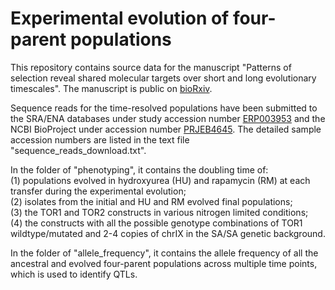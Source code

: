# Experimental evolution of four-parent populations

This repository contains source data for the manuscript "Patterns of selection reveal shared molecular targets over short and long evolutionary timescales". The manuscript is public on [bioRxiv](https://www.biorxiv.org/content/early/2017/12/06/229419).

Sequence reads for the time-resolved populations have been submitted to the SRA/ENA databases under study accession number [ERP003953](https://www.ebi.ac.uk/ena/data/view/PRJEB4645) and the NCBI BioProject under accession number [PRJEB4645](https://www.ncbi.nlm.nih.gov/bioproject/?term=PRJEB4645). The detailed sample accession numbers are listed in the text file "sequence_reads_download.txt".

In the folder of "phenotyping", it contains the doubling time of:  
(1) populations evolved in hydroxyurea (HU) and rapamycin (RM) at each transfer during the experimental evolution;  
(2) isolates from the initial and HU and RM evolved final populations;  
(3) the TOR1 and TOR2 constructs in various nitrogen limited conditions;  
(4) the constructs with all the possible genotype combinations of TOR1 wildtype/mutated and 2-4 copies of chrIX in the SA/SA genetic background.

In the folder of "allele_frequency", it contains the allele frequency of all the ancestral and evolved four-parent populations across multiple time points, which is used to identify QTLs.

